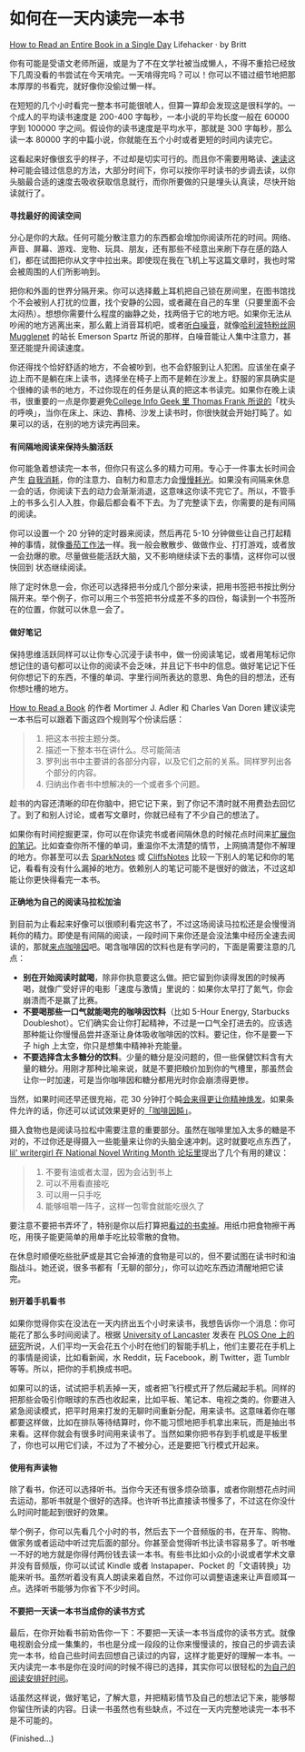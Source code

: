 如何在一天内读完一本书
===

[How to Read an Entire Book in a Single Day](http://lifehacker.com/how-to-read-an-entire-book-in-a-single-day-1749070044)
Lifehacker · by Britt

你有可能是受语文老师所逼，或是为了不在文学社被当成懒人，不得不重拾已经放下几周没看的书尝试在今天啃完。一天啃得完吗？可以！你可以不错过细节地把那本厚厚的书看完，就好像你没偷过懒一样。

在短短的几个小时看完一整本书可能很唬人，但算一算却会发现这是很科学的。一个成人的平均读书速度是 200-400 字每秒，一本小说的平均长度一般在 60000 字到 100000 字之间。假设你的读书速度是平均水平，那就是 300 字每秒，那么读一本 80000 字的中篇小说，你就能在五个小时或者更短的时间内读完它。

这看起来好像很玄乎的样子，不过却是切实可行的。而且你不需要用略读、[速读](http://lifehacker.com/the-truth-about-speed-reading-1542508398)这种可能会错过信息的方法，大部分时间下，你可以按你平时读书的步调去读，以你头脑最合适的速度去吸收获取信息就行，而你所要做的只是埋头认真读，尽快开始读就行了。

#### 寻找最好的阅读空间

分心是你的大敌。任何可能分散注意力的东西都会增加你阅读所花的时间。网络、声音、屏幕、游戏、宠物、玩具、朋友，还有那些不经意出来刷下存在感的路人们，都在试图把你从文字中拉出来。即使现在我在飞机上写这篇文章时，我也时常会被周围的人们所影响到。

把你和外面的世界分隔开来。你可以选择戴上耳机把自己锁在房间里，在图书馆找个不会被别人打扰的位置，找个安静的公园，或者藏在自己的车里（只要里面不会太闷热）。想想你需要什么程度的幽静之处，找两倍于它的地方吧。如果你无法从吵闹的地方逃离出来，那么戴上消音耳机吧，或者[听白噪音](http://www.businessinsider.com/5-tips-to-read-a-book-a-day-every-day-2015-7)，就像[哈利波特粉丝网 Mugglenet](http://www.mugglenet.com/) 的站长 Emerson Spartz 所说的那样，白噪音能让人集中注意力，甚至还能提升阅读速度。

你还得找个恰好舒适的地方，不会被吵到，也不会舒服到让人犯困。应该坐在桌子边上而不是躺在床上读书，选择坐在椅子上而不是赖在沙发上。舒服的家具确实是个很棒的读书的地方，不过你现在的任务是认真的把这本书读完。如果你在晚上读书，很重要的一点是你要避免[College Info Geek 里 Thomas Frank 所说的](http://collegeinfogeek.com/time-crunch-study-finish-assignment-overnight/)「枕头的呼唤」，当你在床上、床边、靠椅、沙发上读书时，你很快就会开始打盹了。如果可以的话，在别的地方读完再回来。

#### 有间隔地阅读来保持头脑活跃

你可能急着想读完一本书，但你只有这么多的精力可用。专心于一件事太长时间会产生 [自我消耗](https://en.wikipedia.org/wiki/Ego_depletion)，你的注意力、自制力和意志力会[慢慢耗光](http://lifehacker.com/5904712/how-can-i-recharge-my-depleted-motivation)。如果没有间隔来休息一会的话，你阅读下去的动力会渐渐消退，这意味这你读不完它了。所以，不管手上的书多么引人入胜，你最后都会看不下去。为了完整读下去，你需要的是有间隔的阅读。

你可以设置一个 20 分钟的定时器来阅读，然后再花 5-10 分钟做些让自己打起精神的事情，就像[番茄工作法](http://lifehacker.com/productivity-101-a-primer-to-the-pomodoro-technique-1598992730)一样。我一般会散散步、做做作业、打打游戏，或者放一会劲爆的歌。尽量做些能活跃大脑，又不影响继续读下去的事情，这样你可以很快回到 状态继续阅读。

除了定时休息一会，你还可以选择把书分成几个部分来读，把用书签把书按比例分隔开来。举个例子，你可以用三个书签把书分成差不多的四份，每读到一个书签所在的位置，你就可以休息一会了。

#### 做好笔记

保持思维活跃同样可以让你专心沉浸于读书中，做一份阅读笔记，或者用笔标记你想记住的语句都可以让你的阅读不会乏味，并且记下书中的信息。做好笔记记下任何你想记下的东西，不懂的单词、字里行间所表达的意思、角色的目的想法，还有你想吐槽的地方。

[How to Read a Book](http://www.amazon.com/How-Read-Book-Intelligent-Touchstone/dp/0671212095) 的作者 Mortimer J. Adler 和 Charles Van Doren 建议读完一本书后可以跟着下面这四个规则写个份读后感：

> 1. 把这本书按主题分类。
> 2. 描述一下整本书在讲什么。尽可能简洁
> 3. 罗列出书中主要讲的各部分内容，以及它们之前的关系。同样罗列出各个部分的内容。
> 4. 归纳出作者书中想解决的一个或者多个问题。

趁书的内容还清晰的印在你脑中，把它记下来，到了你记不清时就不用费劲去回忆了。到了和别人讨论，或者写文章时，你就已经有了不少自己的想法了。

如果你有时间挖掘更深，你可以在你读完书或者间隔休息的时候花点时间来[扩展你的笔记](http://lifehacker.com/study-less-study-smart-the-best-ways-to-retain-more-1683362205)。比如查查你所不懂的单词，重温你不太清楚的情节，上网搞清楚你不解理的地方。你甚至可以去 [SparkNotes](http://www.sparknotes.com/) 或 [CliffsNotes](http://www.cliffsnotes.com/) 比较一下别人的笔记和你的笔记，看看有没有什么漏掉的地方。依赖别人的笔记可能不是很好的做法，不过这却能让你更快得看完一本书。

#### 正确地为自己的阅读马拉松加油

到目前为止看起来好像可以很顺利看完这书了，不过这场阅读马拉松还是会慢慢消耗你的精力。即使是有间隔的阅读，一段时间下来你还是会没法集中经历全速去阅读的，那就[来点咖啡因](http://lifehacker.com/5585217/what-caffeine-actually-does-to-your-brain)吧。喝含咖啡因的饮料也是有学问的，下面是需要注意的几点：

- **别在开始阅读时就喝**，除非你执意要这么做。把它留到你读得发困的时候再喝，就像广受好评的电影「速度与激情」里说的：如果你太早打了氮气，你会崩溃而不是赢了比赛。
- **不要喝那些一口气就能喝完的咖啡因饮料**（比如 5-Hour Energy, Starbucks Doubleshot）。它们确实会让你打起精神，不过是一口气全打进去的。应该选那种能让你慢慢品尝并逐渐让身体吸收咖啡因的饮料。要记住，你不是要一下子 high 上太空，你只是想集中精神补充能量。
- **不要选择含太多糖分的饮料**。少量的糖分是没问题的，但一些保健饮料含有大量的糖分。用刚才那种比喻来说，就是不要把粮价加到你的气槽里，那虽然会让你一时加速，可是当你咖啡因和糖分都用光时你会崩溃得更惨。

当然，如果时间还早还很充裕，花 30 分钟打个盹[会来得更让你精神焕发](http://lifehacker.com/naps-vs-coffee-which-is-better-when-youre-exhausted-1730643671)。如果条件允许的话，你还可以试试效果更好的[「咖啡因盹」](http://lifehacker.com/306029/reboot-your-brain-with-a-caffeine-nap)。

摄入食物也是阅读马拉松中需要注意的重要部分。虽然在咖啡里加入太多的糖是不对的，不过你还是得摄入一些能量来让你的头脑全速冲刺。这时就要吃点东西了，[lil' writergirl 在 National Novel Writing Month 论坛里](http://nanowrimo.org/forums/all-ages-coffee-house/threads/249439)提出了几个有用的建议：

> 1. 不要有油或者太湿，因为会沾到书上
> 2. 可以不用看直接吃
> 3. 可以用一只手吃
> 4. 能够咀嚼一阵子，这样一包零食就能吃很久了

要注意不要把书弄坏了，特别是你以后打算把[看过的书卖掉](http://lifehacker.com/5710901/how-to-get-the-most-money-when-selling-your-textbooks)。用纸巾把食物擦干再吃，用筷子能更简单的用单手吃比较零散的食物。

在休息时顺便吃些批萨或是其它会掉渣的食物是可以的，但不要试图在读书时和油脂战斗。她还说，很多书都有「无聊的部分」，你可以边吃东西边清醒地把它读完。

#### 别开着手机看书

如果你觉得你实在没法在一天内挤出五个小时来读书，我想告诉你一个消息：你可能花了那么多时间阅读了。根据 [University of Lancaster](http://www.lancaster.ac.uk/) 发表在 [PLOS One 上的研究](http://journals.plos.org/plosone/article?id=10.1371/journal.pone.0139004)所说，人们平均一天会花五个小时在他们的智能手机上，他们主要花在手机上的事情是阅读，比如看新闻，水 Reddit，玩 Facebook，刷 Twitter，逛 Tumblr 等等。所以，把你的手机换成书吧。

如果可以的话，试试把手机丢掉一天，或者把飞行模式开了然后藏起手机。同样的把那些会吸引你眼球的东西也收起来，比如平板、笔记本、电视之类的。你要进入紧急阅读模式，把平时用来打发的无聊时间重新分配，用来读书。这意味着你在哪都要这样做，比如在排队等待结算时，你不能习惯地把手机拿出来玩，而是抽出书来看。这样你就会有很多时间用来读书了。当然如果你把书存到手机或是平板里了，你也可以用它们读，不过为了不被分心，还是要把飞行模式开起来。

#### 使用有声读物

除了看书，你还可以选择听书。当你今天还有很多烦杂琐事，或者你刚想花点时间去运动，那听书就是个很好的选择。也许听书比直接读书慢多了，不过这在你没什么时间时能起到很好的效果。

举个例子，你可以先看几个小时的书，然后去下一个音频版的书，在开车、购物、做家务或者运动中听过完后面的部分。你甚至会觉得听书比读书容易多了。听书唯一不好的地方就是你得付两份钱去读一本书。有些书比如小众的小说或者学术文章并没有音频版，你可以试试 Kindle 或者 Instapaper、Pocket 的「文语转换」功能来听书。虽然听着没有真人朗读来着自然，不过你可以调整语速来让声音顺耳一点。选择听书能够为你省下不少时间。

#### 不要把一天读一本书当成你的读书方式

最后，在你开始看书前劝告你一下：不要把一天读一本书当成你的读书方式。就像电视剧会分成一集集的，书也是分成一段段的让你来慢慢读的，按自己的步调去读完一本书，给自己些时间去回想自己读过的内容，这样才能更好的理解一本书。一天内读完一本书是你在没时间的时候不得已的选择，其实你可以很轻松的[为自己的阅读安排好时间](http://lifehacker.com/5902606/how-to-fit-reading-into-your-schedule-and-actually-finish-the-books-you-want-to-read)。

话虽然这样说，做好笔记，了解大意，并把精彩情节及自己的想法记下来，能够帮你留住所读的内容。日读一书虽然也有些缺点，不过在一天内完整地读完一本书不是不可能的。

(Finished...)

